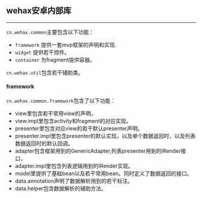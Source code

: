 ## wehax安卓内部库 ##

----

`cn.wehax.common`主要包含以下功能：

* `framework` 提供一套mvp框架的声明和实现.  
* `widget` 提供若干控件。
* `container` 为fragment提供容器。

`cn.wehax.util`包含若干辅助类。

#### framework

`cn.wehax.common.framework`包含了以下功能：

* view里包含若干常用view的声明，
* view.impl里包含activity和fragment的对应实现。
* presenter里包含对应view的若干默认presenter声明。
* presenter.impl里包含presenter的默认实现，以及单个数据返回时，以及列表数据返回时的默认回调。
* adapter包含框架用到的GenericAdapter,列表presenter用到的IRender接口，
* adapter.impl里包含列表逻辑用到的IRender实现。
* model里提供了基础bean以及若干常用bean。同时定义了数据返回的接口。
* data.annotation声明了数据解析用到的若干标注。
* data.helper包含数据解析的辅助方法。

